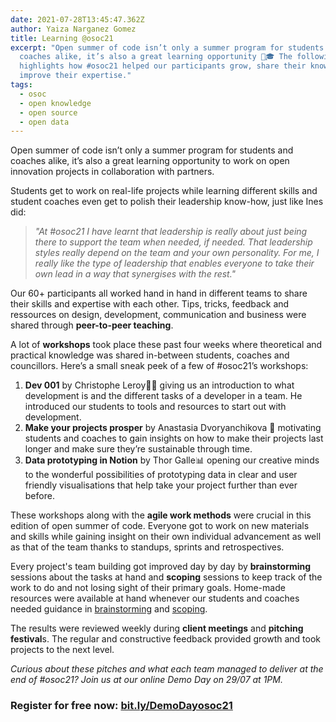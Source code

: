 ```yaml
---
date: 2021-07-28T13:45:47.362Z
author: Yaiza Narganez Gomez
title: Learning @osoc21
excerpt: "Open summer of code isn’t only a summer program for students and
  coaches alike, it’s also a great learning opportunity 🤯🎓 The following story
  highlights how #osoc21 helped our participants grow, share their knowledge and
  improve their expertise."
tags:
  - osoc
  - open knowledge
  - open source
  - open data
---
```

<!--StartFragment-->

Open summer of code isn’t only a summer program for students and coaches alike, it’s also a great learning opportunity to work on open innovation projects in collaboration with partners. 

Students get to work on real-life projects while learning different skills and student coaches even get to polish their leadership know-how, just like Ines did: 

> *"At #osoc21 I have learnt that leadership is really about just being there to support the team when needed, if needed. That leadership styles really depend on the team and your own personality. For me, I really like the type of leadership that enables everyone to take their own lead in a way that synergises with the rest."*

Our 60+ participants all worked hand in hand in different teams to share their skills and expertise with each other. Tips, tricks, feedback and ressources on design, development, communication and business were shared through **peer-to-peer teaching**.

A lot of **workshops** took place these past four weeks where theoretical and practical knowledge was shared in-between students, coaches and councillors. Here’s a small sneak peek of a few of #osoc21’s workshops: 

1. **Dev 001** by Christophe Leroy👩‍💻 giving us an introduction to what development is and the different tasks of a developer in a team. He introduced our students to tools and resources to start out with development.
2. **Make your projects prosper** by Anastasia Dvoryanchikova 🖖 motivating students and coaches to gain insights on how to make their projects last longer and make sure they’re sustainable through time.
3. **Data prototyping in Notion** by Thor Galle📊 opening our creative minds to the wonderful possibilities of prototyping data in clear and user friendly visualisations that help take your project further than ever before.

These workshops along with the **agile work methods** were crucial in this edition of open summer of code. Everyone got to work on new materials and skills while gaining insight on their own individual advancement as well as that of the team thanks to standups, sprints and retrospectives. 

Every project's team building got improved day by day by **brainstorming** sessions about the tasks at hand and **scoping** sessions to keep track of the work to do and not losing sight of their primary goals. Home-made resources were available at hand whenever our students and coaches needed guidance in [brainstorming](https://www.youtube.com/watch?v=4-nRJcLktl0) and [scoping](https://youtu.be/1jJCPcrTJek).

The results were reviewed weekly during **client meetings** and **pitching festival**s. The regular and constructive feedback provided growth and took projects to the next level. 

*Curious about these pitches and what each team managed to deliver at the end of #osoc21? Join us at our online Demo Day on 29/07 at 1PM.* 

### Register for free now: [bit.ly/DemoDayosoc21](http://bit.ly/DemoDayosoc21)

<!--EndFragment-->